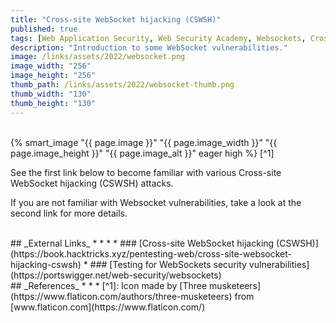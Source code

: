 ```yaml
---
title: "Cross-site WebSocket hijacking (CSWSH)"
published: true
tags: [Web Application Security, Web Security Academy, Websockets, Cross-Site Request Forgery, CSRF]
description: "Introduction to some WebSocket vulnerabilities."
image: /links/assets/2022/websocket.png
image_width: "256"
image_height: "256"
thumb_path: /links/assets/2022/websocket-thumb.png
thumb_width: "130"
thumb_height: "130"
---
```


<br>
{% smart_image "{{ page.image }}" "{{ page.image_width }}" "{{ page.image_height }}" "{{ page.image_alt }}" eager high %}
[^1]
<br>

See the first link below to become familiar with various Cross-site WebSocket hijacking (CSWSH) attacks.

If you are not familiar with Websocket vulnerabilities, take a look at the second link for more details.

<br>
## _External Links_
* * *
* ### [Cross-site WebSocket hijacking (CSWSH)](https://book.hacktricks.xyz/pentesting-web/cross-site-websocket-hijacking-cswsh)
* ### [Testing for WebSockets security vulnerabilities](https://portswigger.net/web-security/websockets)

<br>
## _References_
* * *
[^1]: Icon made by [Three musketeers](https://www.flaticon.com/authors/three-musketeers) from [www.flaticon.com](https://www.flaticon.com/)


